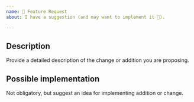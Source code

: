 ```yaml
---
name: 🚀 Feature Request
about: I have a suggestion (and may want to implement it 🙂).

---
```


<!-- Provide a general summary of the feature in the Title above -->

## Description

Provide a detailed description of the change or addition you are proposing.

## Possible implementation

Not obligatory, but suggest an idea for implementing addition or change.
